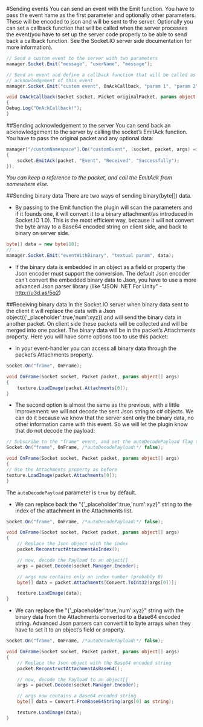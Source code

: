 #Sending events
You can send an event with the Emit function. You have to pass the event name as the first parameter and optionally other parameters. These will be encoded to json and will be sent to the server. Optionally you can set a callback function that will be called when the server processes the event(you have to set up the server code properly to be able to send back a callback function. See the Socket.IO server side documentation for more information).

```csharp
// Send a custom event to the server with two parameters
manager.Socket.Emit("message", "userName", "message");

// Send an event and define a callback function that will be called as an
// acknowledgement of this event
manager.Socket.Emit("custom event", OnAckCallback, "param 1", "param 2");

void OnAckCallback(Socket socket, Packet originalPacket, params object[] args)
{
Debug.Log("OnAckCallback!");
}
```

##Sending acknowledgement to the server
You can send back an acknowledgement to the server by calling the socket’s EmitAck function. You have to pass the original packet and any optional data:

```csharp
manager["/customNamespace"].On("customEvent", (socket, packet, args) =>
{
	socket.EmitAck(packet, "Event", "Received", "Successfully");
});
```

*You can keep a reference to the packet, and call the EmitAck from somewhere else.*

##Sending binary data
There are two ways of sending binary(byte[]) data.

- By passing to the Emit function the plugin will scan the parameters and if it founds one, it will convert it to a binary attachment(as introduced in Socket.IO 1.0). This is the most efficient way, because it will not convert the byte array to a Base64 encoded string on client side, and back to binary on server side.

```csharp
byte[] data = new byte[10];
//...
manager.Socket.Emit("eventWithBinary", "textual param", data);
```

- If the binary data is embedded in an object as a field or property the Json encoder must support the conversion. The default Json encoder can’t convert the embedded binary data to Json, you have to use a more advanced Json parser library (like "JSON .NET For Unity" - <http://u3d.as/5q2>)

##Receiving binary data
In the Socket.IO server when binary data sent to the client it will replace the data with a Json object({'_placeholder':true,'num':xyz}) and will send the binary data in another packet. On client side these packets will be collected and will be merged into one packet. The binary data will be in the packet’s Attachments property.
Here you will have some options too to use this packet:

- In your event-handler you can access all binary data through the packet’s Attachments property.

```csharp
Socket.On("frame", OnFrame);

void OnFrame(Socket socket, Packet packet, params object[] args)
{
	texture.LoadImage(packet.Attachments[0]);
}
```

- The second option is almost the same as the previous, with a little improvement: we will not decode the sent Json string to c# objects. We can do it because we know that the server sent only the binary data, no other information came with this event. So we will let the plugin know that do not decode the payload:

```csharp
// Subscribe to the "frame" event, and set the autoDecodePayload flag to false
Socket.On("frame", OnFrame, /*autoDecodePayload:*/ false);

void OnFrame(Socket socket, Packet packet, params object[] args)
{
// Use the Attachments property as before
texture.LoadImage(packet.Attachments[0]);
}
```

The `autoDecodePayload` parameter is `true` by default.

- We can replace back the "{'_placeholder':true,'num':xyz}" string to the index of the attachment in the Attachments list.

```csharp
Socket.On("frame", OnFrame, /*autoDecodePayload:*/ false);

void OnFrame(Socket socket, Packet packet, params object[] args)
{
	// Replace the Json object with the index
	packet.ReconstructAttachmentAsIndex();

	// now, decode the Payload to an object[]
	args = packet.Decode(socket.Manager.Encoder);

	// args now contains only an index number (probably 0)
	byte[] data = packet.Attachments[Convert.ToInt32(args[0])];

	texture.LoadImage(data);
}
```

- We can replace the "{'_placeholder':true,'num':xyz}" string with the binary data from the Attachments converted to a Base64 encoded string. Advanced Json parsers can convert it to byte arrays when they have to set it to an object’s field or property.

```csharp
Socket.On("frame", OnFrame, /*autoDecodePayload:*/ false);

void OnFrame(Socket socket, Packet packet, params object[] args)
{
	// Replace the Json object with the Base64 encoded string
	packet.ReconstructAttachmentAsBase64();

	// now, decode the Payload to an object[]
	args = packet.Decode(socket.Manager.Encoder);

	// args now contains a Base64 encoded string
	byte[] data = Convert.FromBase64String(args[0] as string);

	texture.LoadImage(data);
}
```